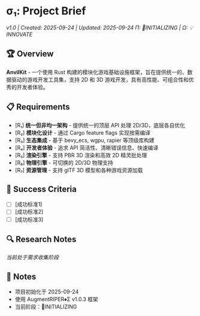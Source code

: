 # σ₁: Project Brief
*v1.0 | Created: 2025-09-24 | Updated: 2025-09-24*
*Π: 🚧INITIALIZING | Ω: 💡INNOVATE*

## 🏆 Overview
**AnvilKit** - 一个使用 Rust 构建的模块化游戏基础设施框架，旨在提供统一的、数据驱动的游戏开发工具集，支持 2D 和 3D 游戏开发，具有高性能、可组合性和优秀的开发者体验。

## 📋 Requirements
- [R₁] **统一但非均一架构** - 提供统一的顶层 API 处理 2D/3D，底层各自优化
- [R₂] **模块化设计** - 通过 Cargo feature flags 实现按需编译
- [R₃] **生态集成** - 基于 bevy_ecs, wgpu, rapier 等顶级库构建
- [R₄] **开发者体验** - 追求 API 简洁性、清晰错误信息、快速编译
- [R₅] **渲染引擎** - 支持 PBR 3D 渲染和高效 2D 精灵批处理
- [R₆] **物理引擎** - 可切换的 2D/3D 物理支持
- [R₇] **资源管理** - 支持 glTF 3D 模型和各种游戏资源加载

## 🎯 Success Criteria
- [ ] [成功标准1]
- [ ] [成功标准2]
- [ ] [成功标准3]

## 🔍 Research Notes
*当前处于需求收集阶段*

## 📝 Notes
- 项目初始化于 2025-09-24
- 使用 AugmentRIPER♦Σ v1.0.3 框架
- 当前阶段：🚧INITIALIZING

